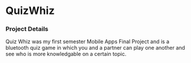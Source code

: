 # QuizWhiz
### Project Details
Quiz Whiz was my first semester Mobile Apps Final Project and is a bluetooth quiz game in which you and a partner can play one another and see who is more knowledgable on a certain topic.
